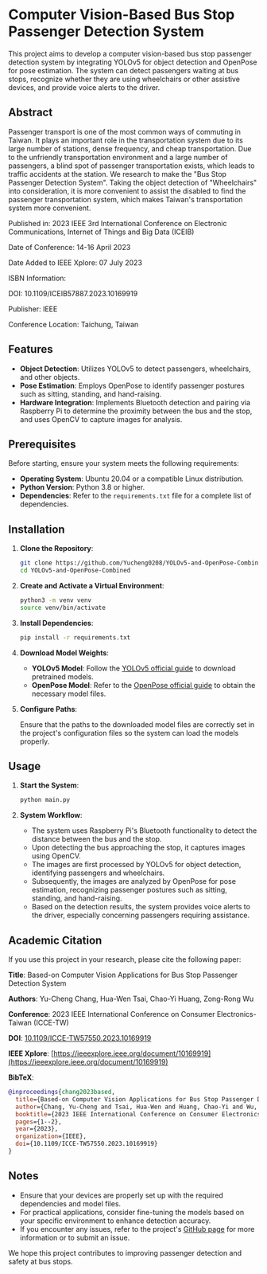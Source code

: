 # Computer Vision-Based Bus Stop Passenger Detection System

This project aims to develop a computer vision-based bus stop passenger detection system by integrating YOLOv5 for object detection and OpenPose for pose estimation. The system can detect passengers waiting at bus stops, recognize whether they are using wheelchairs or other assistive devices, and provide voice alerts to the driver.

## Abstract

Passenger transport is one of the most common ways of commuting in Taiwan. It plays an important role in the transportation system due to its large number of stations, dense frequency, and cheap transportation. Due to the unfriendly transportation environment and a large number of passengers, a blind spot of passenger transportation exists, which leads to traffic accidents at the station. We research to make the "Bus Stop Passenger Detection System". Taking the object detection of "Wheelchairs" into consideration, it is more convenient to assist the disabled to find the passenger transportation system, which makes Taiwan's transportation system more convenient.

Published in: 2023 IEEE 3rd International Conference on Electronic Communications, Internet of Things and Big Data (ICEIB)

Date of Conference: 14-16 April 2023

Date Added to IEEE Xplore: 07 July 2023

ISBN Information:

DOI: 10.1109/ICEIB57887.2023.10169919

Publisher: IEEE

Conference Location: Taichung, Taiwan

## Features

- **Object Detection**: Utilizes YOLOv5 to detect passengers, wheelchairs, and other objects.
- **Pose Estimation**: Employs OpenPose to identify passenger postures such as sitting, standing, and hand-raising.
- **Hardware Integration**: Implements Bluetooth detection and pairing via Raspberry Pi to determine the proximity between the bus and the stop, and uses OpenCV to capture images for analysis.

## Prerequisites

Before starting, ensure your system meets the following requirements:

- **Operating System**: Ubuntu 20.04 or a compatible Linux distribution.
- **Python Version**: Python 3.8 or higher.
- **Dependencies**: Refer to the `requirements.txt` file for a complete list of dependencies.

## Installation

1. **Clone the Repository**:

   ```bash
   git clone https://github.com/Yucheng0208/YOLOv5-and-OpenPose-Combined.git
   cd YOLOv5-and-OpenPose-Combined
   ```

2. **Create and Activate a Virtual Environment**:

   ```bash
   python3 -m venv venv
   source venv/bin/activate
   ```

3. **Install Dependencies**:

   ```bash
   pip install -r requirements.txt
   ```

4. **Download Model Weights**:

   - **YOLOv5 Model**: Follow the [YOLOv5 official guide](https://github.com/ultralytics/yolov5) to download pretrained models.
   - **OpenPose Model**: Refer to the [OpenPose official guide](https://github.com/CMU-Perceptual-Computing-Lab/openpose) to obtain the necessary model files.

5. **Configure Paths**:

   Ensure that the paths to the downloaded model files are correctly set in the project's configuration files so the system can load the models properly.

## Usage

1. **Start the System**:

   ```bash
   python main.py
   ```

2. **System Workflow**:

   - The system uses Raspberry Pi's Bluetooth functionality to detect the distance between the bus and the stop.
   - Upon detecting the bus approaching the stop, it captures images using OpenCV.
   - The images are first processed by YOLOv5 for object detection, identifying passengers and wheelchairs.
   - Subsequently, the images are analyzed by OpenPose for pose estimation, recognizing passenger postures such as sitting, standing, and hand-raising.
   - Based on the detection results, the system provides voice alerts to the driver, especially concerning passengers requiring assistance.

## Academic Citation

If you use this project in your research, please cite the following paper:

**Title**: Based-on Computer Vision Applications for Bus Stop Passenger Detection System

**Authors**: Yu-Cheng Chang, Hua-Wen Tsai, Chao-Yi Huang, Zong-Rong Wu

**Conference**: 2023 IEEE International Conference on Consumer Electronics-Taiwan (ICCE-TW)

**DOI**: [10.1109/ICCE-TW57550.2023.10169919](https://doi.org/10.1109/ICCE-TW57550.2023.10169919)

**IEEE Xplore**: [https://ieeexplore.ieee.org/document/10169919](https://ieeexplore.ieee.org/document/10169919)

**BibTeX**:

```bibtex
@inproceedings{chang2023based,
  title={Based-on Computer Vision Applications for Bus Stop Passenger Detection System},
  author={Chang, Yu-Cheng and Tsai, Hua-Wen and Huang, Chao-Yi and Wu, Zong-Rong},
  booktitle={2023 IEEE International Conference on Consumer Electronics-Taiwan (ICCE-TW)},
  pages={1--2},
  year={2023},
  organization={IEEE},
  doi={10.1109/ICCE-TW57550.2023.10169919}
}
```

## Notes

- Ensure that your devices are properly set up with the required dependencies and model files.
- For practical applications, consider fine-tuning the models based on your specific environment to enhance detection accuracy.
- If you encounter any issues, refer to the project's [GitHub page](https://github.com/Yucheng0208/YOLOv5-and-OpenPose-Combined) for more information or to submit an issue.

We hope this project contributes to improving passenger detection and safety at bus stops.

